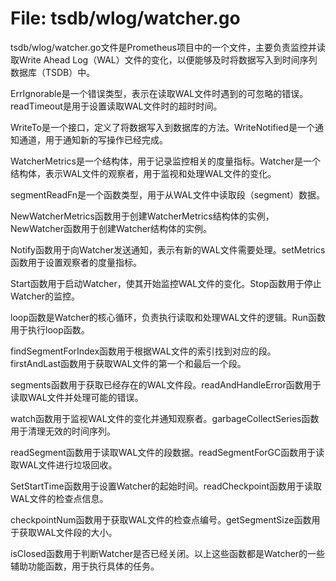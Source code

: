 # File: tsdb/wlog/watcher.go

tsdb/wlog/watcher.go文件是Prometheus项目中的一个文件，主要负责监控并读取Write Ahead Log（WAL）文件的变化，以便能够及时将数据写入到时间序列数据库（TSDB）中。

ErrIgnorable是一个错误类型，表示在读取WAL文件时遇到的可忽略的错误。readTimeout是用于设置读取WAL文件时的超时时间。

WriteTo是一个接口，定义了将数据写入到数据库的方法。WriteNotified是一个通知通道，用于通知新的写操作已经完成。

WatcherMetrics是一个结构体，用于记录监控相关的度量指标。Watcher是一个结构体，表示WAL文件的观察者，用于监视和处理WAL文件的变化。

segmentReadFn是一个函数类型，用于从WAL文件中读取段（segment）数据。

NewWatcherMetrics函数用于创建WatcherMetrics结构体的实例，NewWatcher函数用于创建Watcher结构体的实例。

Notify函数用于向Watcher发送通知，表示有新的WAL文件需要处理。setMetrics函数用于设置观察者的度量指标。

Start函数用于启动Watcher，使其开始监控WAL文件的变化。Stop函数用于停止Watcher的监控。

loop函数是Watcher的核心循环，负责执行读取和处理WAL文件的逻辑。Run函数用于执行loop函数。

findSegmentForIndex函数用于根据WAL文件的索引找到对应的段。firstAndLast函数用于获取WAL文件的第一个和最后一个段。

segments函数用于获取已经存在的WAL文件段。readAndHandleError函数用于读取WAL文件并处理可能的错误。

watch函数用于监视WAL文件的变化并通知观察者。garbageCollectSeries函数用于清理无效的时间序列。

readSegment函数用于读取WAL文件的段数据。readSegmentForGC函数用于读取WAL文件进行垃圾回收。

SetStartTime函数用于设置Watcher的起始时间。readCheckpoint函数用于读取WAL文件的检查点信息。

checkpointNum函数用于获取WAL文件的检查点编号。getSegmentSize函数用于获取WAL文件段的大小。

isClosed函数用于判断Watcher是否已经关闭。以上这些函数都是Watcher的一些辅助功能函数，用于执行具体的任务。

